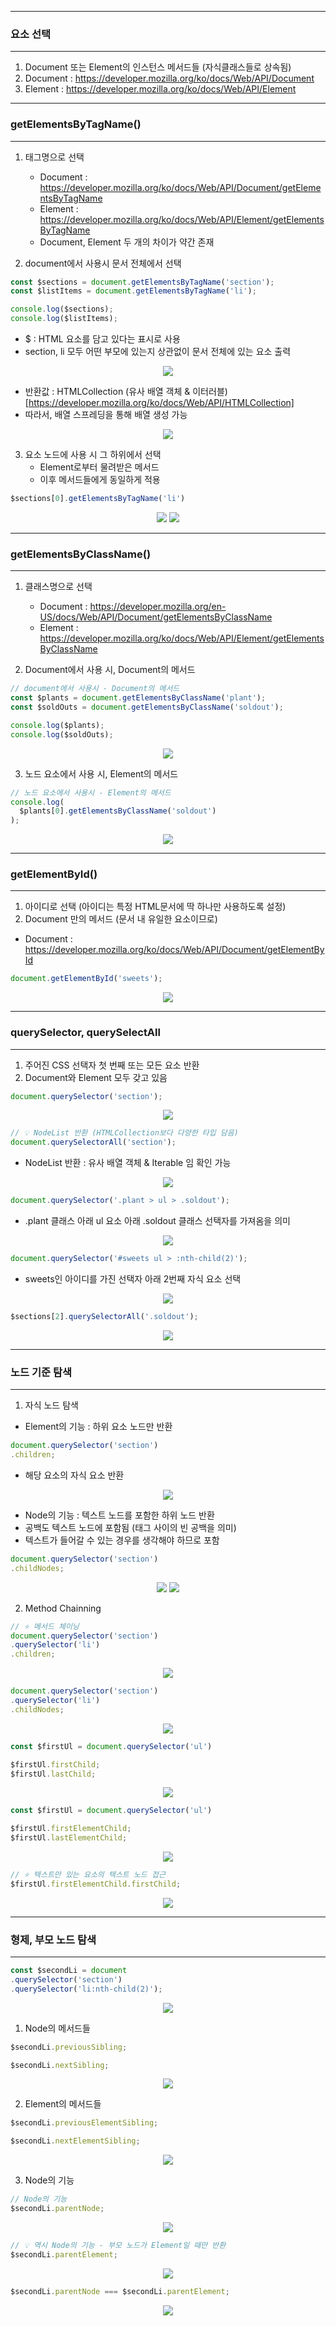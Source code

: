 -----
### 요소 선택
-----
1. Document 또는 Element의 인스턴스 메서드들 (자식클래스들로 상속됨)
2. Document : https://developer.mozilla.org/ko/docs/Web/API/Document
3. Element : https://developer.mozilla.org/ko/docs/Web/API/Element

-----
### getElementsByTagName()
-----
1. 태그명으로 선택
   - Document : https://developer.mozilla.org/ko/docs/Web/API/Document/getElementsByTagName
   - Element : https://developer.mozilla.org/ko/docs/Web/API/Element/getElementsByTagName
   - Document, Element 두 개의 차이가 약간 존재
  
2. document에서 사용시 문서 전체에서 선택
```js
const $sections = document.getElementsByTagName('section');
const $listItems = document.getElementsByTagName('li');

console.log($sections);
console.log($listItems);
```
   - $ : HTML 요소를 담고 있다는 표시로 사용
   - section, li 모두 어떤 부모에 있는지 상관없이 문서 전체에 있는 요소 출력
<div align="center">
<img src="https://github.com/sooyounghan/Java/assets/34672301/905ea69e-bc13-4541-bece-293349f78353">
</div>

   - 반환값 : HTMLCollection (유사 배열 객체 & 이터러블) [https://developer.mozilla.org/ko/docs/Web/API/HTMLCollection]
   - 따라서, 배열 스프레딩을 통해 배열 생성 가능
<div align="center">
<img src="https://github.com/sooyounghan/Java/assets/34672301/4079a8fb-f70e-4048-a46e-9018fe7c15bf">
</div>

3. 요소 노드에 사용 시 그 하위에서 선택
   - Element로부터 물려받은 메서드
   - 이후 메서드들에게 동일하게 적용
```js
$sections[0].getElementsByTagName('li')
```
<div align="center">
<img src="https://github.com/sooyounghan/Java/assets/34672301/91f0cbc6-644b-4ae6-b481-208f3e1d0eee">
<img src="https://github.com/sooyounghan/Java/assets/34672301/ed2af772-a606-43d9-a2ef-510928f22e9d">
</div>

-----
### getElementsByClassName()
-----
1. 클래스명으로 선택
   - Document : https://developer.mozilla.org/en-US/docs/Web/API/Document/getElementsByClassName
   - Element : https://developer.mozilla.org/ko/docs/Web/API/Element/getElementsByClassName

2. Document에서 사용 시, Document의 메서드
```js
// document에서 사용시 - Document의 메서드
const $plants = document.getElementsByClassName('plant');
const $soldOuts = document.getElementsByClassName('soldout');

console.log($plants);
console.log($soldOuts);
```
<div align="center">
<img src="https://github.com/sooyounghan/Java/assets/34672301/43dc7cd4-919e-47d9-9e5f-61a7005bddab">
</div>

3. 노드 요소에서 사용 시, Element의 메서드
```js
// 노드 요소에서 사용시 - Element의 메서드
console.log(
  $plants[0].getElementsByClassName('soldout')
);
```
<div align="center">
<img src="https://github.com/sooyounghan/Java/assets/34672301/aa31272d-2be8-4ee0-9f23-000a423f450e">
</div>

-----
### getElementById()
-----
1. 아이디로 선택 (아이디는 특정 HTML문서에 딱 하나만 사용하도록 설정)
2. Document 만의 메서드 (문서 내 유일한 요소이므로)
  - Document : https://developer.mozilla.org/ko/docs/Web/API/Document/getElementById
```js
document.getElementById('sweets');
```
<div align="center">
<img src="https://github.com/sooyounghan/Java/assets/34672301/a32441ac-3916-429f-a311-b03917ac8021">
</div>

-----
### querySelector, querySelectAll
-----
1. 주어진 CSS 선택자 첫 번째 또는 모든 요소 반환
2. Document와 Element 모두 갖고 있음

```js
document.querySelector('section');
```
<div align="center">
<img src="https://github.com/sooyounghan/Java/assets/34672301/f8f5ac73-9270-48dc-9047-8cb44c7f1b1e">
</div>

```js
// 💡 NodeList 반환 (HTMLCollection보다 다양한 타입 담음)
document.querySelectorAll('section');
```
  - NodeList 반환 : 유사 배열 객체 & Iterable 임 확인 가능
<div align="center">
<img src="https://github.com/sooyounghan/Java/assets/34672301/f3da1a61-ab1a-4b94-8f26-78e0c30d097b">
</div>

```js
document.querySelector('.plant > ul > .soldout');
```
  - .plant 클래스 아래 ul 요소 아래 .soldout 클래스 선택자를 가져옴을 의미
<div align="center">
<img src="https://github.com/sooyounghan/Java/assets/34672301/bbfa120d-9b15-4bc9-abe4-c4d7ec0b7592">
</div>

```js
document.querySelector('#sweets ul > :nth-child(2)');
```
  - sweets인 아이디를 가진 선택자 아래 2번째 자식 요소 선택
<div align="center">
<img src="https://github.com/sooyounghan/Java/assets/34672301/1f0d501c-c22a-4bd9-91b2-47cb1683120f">
</div>

```js
$sections[2].querySelectorAll('.soldout');
```
<div align="center">
<img src="https://github.com/sooyounghan/Java/assets/34672301/6fa1edaa-463b-462b-9895-011376d45355">
</div>

-----
### 노드 기준 탐색
-----
1. 자식 노드 탐색
  - Element의 기능 : 하위 요소 노드만 반환
```js
document.querySelector('section')
.children;
```
  - 해당 요소의 자식 요소 반환
<div align="center">
<img src="https://github.com/sooyounghan/Java/assets/34672301/d011e2c0-7386-4257-9f01-b0c34cfada52">
</div>

  - Node의 기능 : 텍스트 노드를 포함한 하위 노드 반환
  - 공백도 텍스트 노드에 포함됨 (태그 사이의 빈 공백을 의미)
  - 텍스트가 들어갈 수 있는 경우를 생각해야 하므로 포함
```js
document.querySelector('section')
.childNodes;
```
<div align="center">
<img src="https://github.com/sooyounghan/Java/assets/34672301/70a89cce-271d-4e42-bb1e-5fe2731d9ecd">
<img src="https://github.com/sooyounghan/Java/assets/34672301/aaa57563-1387-40be-a5f4-9c8505357496">
</div>

2. Method Chainning
```js
// ⭐ 메서드 체이닝
document.querySelector('section')
.querySelector('li')
.children;
```
<div align="center">
<img src="https://github.com/sooyounghan/Java/assets/34672301/daa78b0f-60de-44cc-9d8c-415e399c654a">
</div>

```js
document.querySelector('section')
.querySelector('li')
.childNodes;
```
<div align="center">
<img src="https://github.com/sooyounghan/Java/assets/34672301/a4442cd7-7c42-446e-89ff-138ece6c7b4b">
</div>

```js
const $firstUl = document.querySelector('ul')

$firstUl.firstChild;
$firstUl.lastChild;
```
<div align="center">
<img src="https://github.com/sooyounghan/Java/assets/34672301/b0fabba6-de88-4007-b963-8bca2969230a">
</div>

```js
const $firstUl = document.querySelector('ul')

$firstUl.firstElementChild;
$firstUl.lastElementChild;
```
<div align="center">
<img src="https://github.com/sooyounghan/Java/assets/34672301/5c14a49b-06af-4084-91cf-25d7c32c2e01">
</div>

```js
// ⭐ 텍스트만 있는 요소의 텍스트 노드 접근
$firstUl.firstElementChild.firstChild;
````
<div align="center">
<img src="https://github.com/sooyounghan/Java/assets/34672301/8276b7a4-be51-4e43-8fac-f572bd7d8793">
</div>

-----
### 형제, 부모 노드 탐색
-----
```js
const $secondLi = document
.querySelector('section')
.querySelector('li:nth-child(2)');
```
<div align="center">
<img src="https://github.com/sooyounghan/Java/assets/34672301/c3005415-ef47-4ab4-8484-bf89729765c9">
</div>

1. Node의 메서드들
```js
$secondLi.previousSibling;

$secondLi.nextSibling;
```
<div align="center">
<img src="https://github.com/sooyounghan/Java/assets/34672301/e03017f9-fa5a-47db-be07-b9f82136a5bb">
</div>

2. Element의 메서드들
```js
$secondLi.previousElementSibling;

$secondLi.nextElementSibling;
```
<div align="center">
<img src="https://github.com/sooyounghan/Java/assets/34672301/07ed9db4-5bdf-4273-8daf-7cec8d0a1117">
</div>

3. Node의 기능
```js
// Node의 기능
$secondLi.parentNode;
```
<div align="center">
<img src="https://github.com/sooyounghan/Java/assets/34672301/04e7d9a8-d730-447d-ba8f-96d0fcea6407">
</div>

```js
// 💡 역시 Node의 기능 - 부모 노드가 Element일 때만 반환
$secondLi.parentElement;
```
<div align="center">
<img src="https://github.com/sooyounghan/Java/assets/34672301/9cd17603-9bc2-45b3-871a-e638bf79a72a">
</div>

```js
$secondLi.parentNode === $secondLi.parentElement;
```
<div align="center">
<img src="https://github.com/sooyounghan/Java/assets/34672301/b76dbdd3-fe7c-4b68-9175-2f8651932474">
</div>

